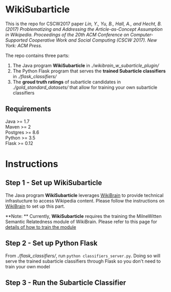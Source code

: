 # WikiSubarticle
This is the repo for CSCW2017 paper *Lin, Y., Yu, B., Hall, A., and Hecht, B. (2017) Problematizing and Addressing the Article-as-Concept Assumption in Wikipedia. Proceedings of the 20th ACM Conference on Computer-Supported Cooperative Work and Social Computing (CSCW 2017). New York: ACM Press.*

The repo contains three parts:
1. The Java program **WikiSubarticle** in *./wikibrain_w_subarticle_plugin/*
2. The Python Flask program that serves the **trained Subarticle classifiers** in *./flask_classifiers/*
3. The **groud truth ratings** of subarticle candidates in *./gold_standard_datasets/* that allow for training your own subarticle classifiers

## Requirements
Java >= 1.7  
Maven >= 2  
Postgres >= 8.6  
Python >= 3.5  
Flask >= 0.12  

# Instructions
## Step 1 - Set up WikiSubarticle
The Java program **WikiSubarticle** leverages [WikiBrain](https://shilad.github.io/wikibrain/) to provide technical infrastucture to access Wikipedia content. Please follow the instructions on [WikiBrain](https://shilad.github.io/wikibrain/) to set up this part. 

**Note: ** Currently, **WikiSubarticle** requires the training the MilneWitten Semantic Relatedness module of WikiBrain. Please refer to this page for [details of how to train the module](https://shilad.github.io/wikibrain/tutorial/sr.html)

## Step 2 - Set up Python Flask
From *./flask_classifiers/*, run `python classifiers_server.py`. Doing so will serve the trained subarticle classifiers through Flask so you don't need to train your own model

## Step 3 - Run the Subarticle Classifier

